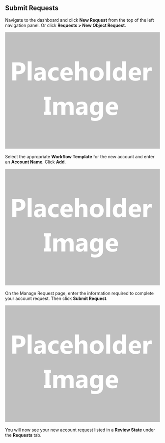 ﻿[title]: # (Submit Requests)
[tags]: # (,)
[priority]: # (2010)
## Submit Requests

Navigate to the dashboard and click **New Request** from the top of the left navigation panel. Or click **Requests \> New Object Request**.

![](images/placeholder.gif)

Select the appropriate **Workflow Template** for the new account and enter an **Account Name**. Click **Add**.

![](images/placeholder.gif)

On the Manage Request page, enter the information required to complete your account request. Then click **Submit Request**.

![](images/placeholder.gif)

You will now see your new account request listed in a **Review State** under the **Requests** tab.
